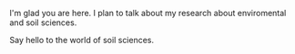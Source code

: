 
I'm glad you are here. I plan to talk about my research about enviromental and soil sciences.

Say hello to the world of soil sciences.
